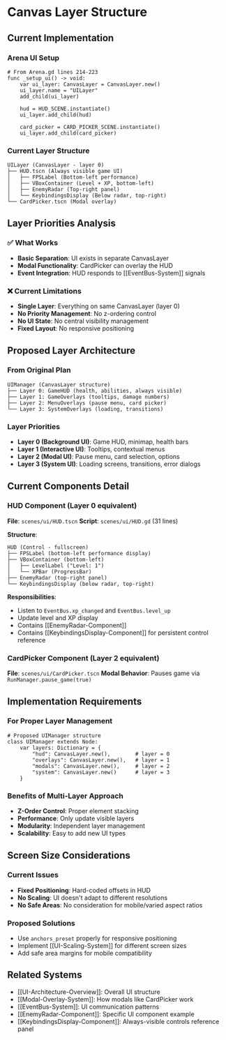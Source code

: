 # Canvas Layer Structure

## Current Implementation

### Arena UI Setup
```gdscript
# From Arena.gd lines 214-223
func _setup_ui() -> void:
    var ui_layer: CanvasLayer = CanvasLayer.new()
    ui_layer.name = "UILayer"
    add_child(ui_layer)
    
    hud = HUD_SCENE.instantiate()
    ui_layer.add_child(hud)
    
    card_picker = CARD_PICKER_SCENE.instantiate()
    ui_layer.add_child(card_picker)
```

### Current Layer Structure
```
UILayer (CanvasLayer - layer 0)
├── HUD.tscn (Always visible game UI)
│   ├── FPSLabel (Bottom-left performance)
│   ├── VBoxContainer (Level + XP, bottom-left)
│   ├── EnemyRadar (Top-right panel)
│   └── KeybindingsDisplay (Below radar, top-right)
└── CardPicker.tscn (Modal overlay)
```

## Layer Priorities Analysis

### ✅ What Works
- **Basic Separation**: UI exists in separate CanvasLayer
- **Modal Functionality**: CardPicker can overlay the HUD
- **Event Integration**: HUD responds to [[EventBus-System]] signals

### ❌ Current Limitations
- **Single Layer**: Everything on same CanvasLayer (layer 0)
- **No Priority Management**: No z-ordering control
- **No UI State**: No central visibility management
- **Fixed Layout**: No responsive positioning

## Proposed Layer Architecture

### From Original Plan
```
UIManager (CanvasLayer structure)
├── Layer 0: GameHUD (health, abilities, always visible)
├── Layer 1: GameOverlays (tooltips, damage numbers)
├── Layer 2: MenuOverlays (pause menu, card picker)
└── Layer 3: SystemOverlays (loading, transitions)
```

### Layer Priorities
- **Layer 0 (Background UI)**: Game HUD, minimap, health bars
- **Layer 1 (Interactive UI)**: Tooltips, contextual menus
- **Layer 2 (Modal UI)**: Pause menu, card selection, options
- **Layer 3 (System UI)**: Loading screens, transitions, error dialogs

## Current Components Detail

### HUD Component (Layer 0 equivalent)
**File**: `scenes/ui/HUD.tscn`
**Script**: `scenes/ui/HUD.gd` (31 lines)

**Structure**:
```
HUD (Control - fullscreen)
├── FPSLabel (bottom-left performance display)
├── VBoxContainer (bottom-left)
│   ├── LevelLabel ("Level: 1")
│   └── XPBar (ProgressBar)
├── EnemyRadar (top-right panel)
└── KeybindingsDisplay (below radar, top-right)
```

**Responsibilities**:
- Listen to `EventBus.xp_changed` and `EventBus.level_up`
- Update level and XP display
- Contains [[EnemyRadar-Component]]
- Contains [[KeybindingsDisplay-Component]] for persistent control reference

### CardPicker Component (Layer 2 equivalent)  
**File**: `scenes/ui/CardPicker.tscn`
**Modal Behavior**: Pauses game via `RunManager.pause_game(true)`

## Implementation Requirements

### For Proper Layer Management
```gdscript
# Proposed UIManager structure
class UIManager extends Node:
    var layers: Dictionary = {
        "hud": CanvasLayer.new(),        # layer = 0
        "overlays": CanvasLayer.new(),   # layer = 1
        "modals": CanvasLayer.new(),     # layer = 2
        "system": CanvasLayer.new()      # layer = 3
    }
```

### Benefits of Multi-Layer Approach
- **Z-Order Control**: Proper element stacking
- **Performance**: Only update visible layers
- **Modularity**: Independent layer management
- **Scalability**: Easy to add new UI types

## Screen Size Considerations

### Current Issues
- **Fixed Positioning**: Hard-coded offsets in HUD
- **No Scaling**: UI doesn't adapt to different resolutions
- **No Safe Areas**: No consideration for mobile/varied aspect ratios

### Proposed Solutions
- Use `anchors_preset` properly for responsive positioning
- Implement [[UI-Scaling-System]] for different screen sizes
- Add safe area margins for mobile compatibility

## Related Systems

- [[UI-Architecture-Overview]]: Overall UI structure
- [[Modal-Overlay-System]]: How modals like CardPicker work
- [[EventBus-System]]: UI communication patterns
- [[EnemyRadar-Component]]: Specific UI component example
- [[KeybindingsDisplay-Component]]: Always-visible controls reference panel